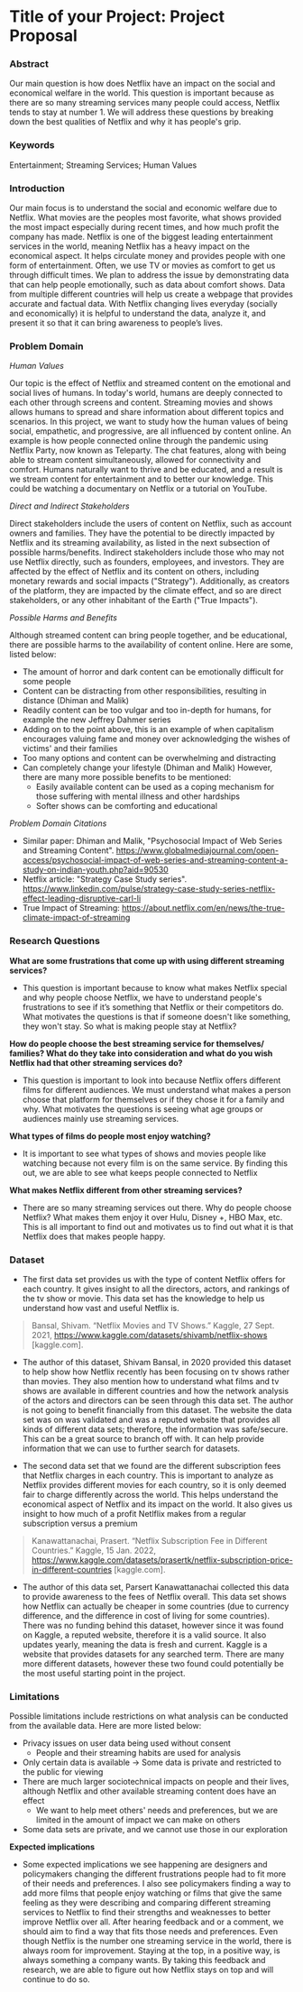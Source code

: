 # Title of your Project: Project Proposal

### **Abstract**

Our main question is how does Netflix have an impact on the social and economical welfare in the world. This question is important because as there are so many streaming services many people could access, Netflix tends to stay at number 1. We will address these questions by breaking
down the best qualities of Netflix and why it has people's grip.

### **Keywords**
Entertainment; Streaming Services; Human Values

### **Introduction**
Our main focus is to understand the social and economic welfare due to Netflix. What movies are the peoples most favorite, what shows provided the most impact especially during recent times, and how much profit the company has made. Netflix is one of the biggest leading entertainment services in the world, meaning Netflix has a heavy impact on the economical aspect. It helps circulate money and provides people with one form of entertainment. Often, we use TV or movies as comfort to get us through difficult times. We plan to address the issue by demonstrating data that can help people emotionally, such as data about comfort shows. Data from multiple different countries will help us create a webpage that provides accurate and factual data. With Netflix changing lives everyday (socially and economically) it is helpful to understand the data, analyze it, and present it so that it can bring awareness to people’s lives.


### **Problem Domain**

_Human Values_

  Our topic is the effect of Netflix and streamed content on the emotional and social lives of humans. In today's world, humans are deeply connected to each other through screens and content. Streaming movies and shows allows humans to spread and share information about different topics and scenarios. In this project, we want to study how the human values of being social, empathetic, and progressive, are all influenced by content online. An example is how people connected online through the pandemic using Netflix Party, now known as Teleparty. The chat features, along with being able to stream content simultaneously, allowed for connectivity and comfort. Humans naturally want to thrive and be educated, and a result is we stream content for entertainment and to better our knowledge. This could be watching a documentary on Netflix or a tutorial on YouTube.

_Direct and Indirect Stakeholders_

  Direct stakeholders include the users of content on Netflix, such as account owners and families. They have the potential to be directly impacted by Netflix and its streaming availability, as listed in the next subsection of possible harms/benefits.
  Indirect stakeholders include those who may not use Netflix directly, such as founders, employees, and investors. They are affected by the effect of Netflix and its content on others, including monetary rewards and social impacts ("Strategy"). Additionally, as creators of the platform, they are impacted by the climate effect, and so are direct stakeholders, or any other inhabitant of the Earth ("True Impacts").

_Possible Harms and Benefits_

  Although streamed content can bring people together, and be educational, there are possible harms to the availability of content online. Here are some, listed below:
* The amount of horror and dark content can be emotionally difficult for some people
* Content can be distracting from other responsibilities, resulting in distance (Dhiman and Malik)
* Readily content can be too vulgar and too in-depth for humans, for example the new Jeffrey Dahmer series
* Adding on to the point above, this is an example of when capitalism encourages valuing fame and money over acknowledging the wishes of victims' and their families
* Too many options and content can be overwhelming and distracting
* Can completely change your lifestyle (Dhiman and Malik)
However, there are many more possible benefits to be mentioned:
    * Easily available content can be used as a coping mechanism for those suffering with mental illness and other hardships
    * Softer shows can be comforting and educational

_Problem Domain Citations_
* Similar paper: Dhiman and Malik, "Psychosocial Impact of Web Series and Streaming Content". https://www.globalmediajournal.com/open-access/psychosocial-impact-of-web-series-and-streaming-content-a-study-on-indian-youth.php?aid=90530
* Netflix article: "Strategy Case Study series". https://www.linkedin.com/pulse/strategy-case-study-series-netflix-effect-leading-disruptive-carl-li
* True Impact of Streaming: https://about.netflix.com/en/news/the-true-climate-impact-of-streaming


### **Research Questions**

**What are some frustrations that come up with using different streaming services?**
* This question is important because to know what makes Netflix special and why people choose Netflix, we have to understand people's frustrations to see if it’s something that Netflix or their competitors do. What motivates the questions is that if someone doesn't like something, they won't stay. So what is making people stay at Netflix?

**How do people choose the best streaming service for themselves/ families? What do they take into consideration and what do you wish Netflix had that other streaming services do?**

* This question is important to look into because Netflix offers different films for different audiences. We must understand what makes a person choose that platform for themselves or if they chose it for a family and why. What motivates the questions is seeing what age groups or audiences mainly use streaming services.

**What types of films do people most enjoy watching?**

* It is important to see what types of shows and movies people like watching because not every film is on the same service. By finding this out, we are able to see what keeps people connected to Netflix

**What makes Netflix different from other streaming services?**

* There are so many streaming services out there. Why do people choose Netflix? What makes them enjoy it over Hulu, Disney +, HBO Max, etc. This is all important to find out and motivates us to find out what it is that Netflix does that makes people happy.
  
### **Dataset**

* The first data set provides us with the type of content Netflix offers for each country. It gives insight to all the directors, actors, and rankings of the tv show or movie. This data set has the knowledge to help us understand how vast and useful Netflix is.
> Bansal, Shivam. “Netflix Movies and TV Shows.” Kaggle, 27 Sept. 2021, https://www.kaggle.com/datasets/shivamb/netflix-shows [kaggle.com].


* The author of this dataset, Shivam Bansal, in 2020 provided this dataset to help show how Netflix recently has been focusing on tv shows rather than movies. They also mention how to understand what films and tv shows are available in different countries and how the network analysis of the actors and directors can be seen through this data set. The author is not going to benefit financially from this dataset. The website the data set was on was validated and was a reputed website that provides all kinds of different data sets; therefore, the information was safe/secure. This can be a great source to branch off with. It can help provide information that we can use to further search for datasets.

*  The second data set that we found are the different subscription fees that Netflix charges in each country. This is important to analyze as Netflix provides different movies for each country, so it is only deemed fair to charge differently across the world. This helps understand the economical aspect of Netflix and its impact on the world. It also gives us insight to how much of a profit Netlflix makes from a regular subscription versus a premium
> Kanawattanachai, Prasert. “Netflix Subscription Fee in Different Countries.” Kaggle, 15 Jan. 2022, https://www.kaggle.com/datasets/prasertk/netflix-subscription-price-in-different-countries [kaggle.com].

* The author of this data set, Parsert Kanawattanachai collected this data to provide awareness to the fees of Netflix overall. This data set shows how Netflix can actually be cheaper in some countries (due to currency difference, and the difference in cost of living for some countries). There was no funding behind this dataset, however since it was found on Kaggle, a reputed website, therefore it is a valid source. It also updates yearly, meaning the data is fresh and current. Kaggle is a website that provides datasets for any searched term. There are many more different datasets, however these two found could potentially be the most useful starting point in the project.


### **Limitations**
Possible limitations include restrictions on what analysis can be conducted from the available data. Here are more listed below:
  * Privacy issues on user data being used without consent
    * People and their streaming habits are used for analysis
  * Only certain data is available -> Some data is private and restricted to the public for viewing
  * There are much larger sociotechnical impacts on people and their lives, although Netflix and other available streaming content does have an effect
    * We want to help meet others' needs and preferences, but we are limited in the amount of impact we can make on others
  * Some data sets are private, and we cannot use those in our exploration

  **Expected implications**

  * Some expected implications we see happening are designers and policymakers changing the different frustrations people had to fit more of their needs and preferences. I also see policymakers finding a way to add more films that people enjoy watching or films that give the same feeling as they were describing and comparing different streaming services to Netflix to find their strengths and weaknesses to better improve Netflix over all. After hearing feedback and or a comment, we should aim to find a way that fits those needs and preferences. Even though Netflix is the number one streaming service in the world, there is always room for improvement. Staying at the top, in a positive way,  is always something a company wants. By taking this feedback and research, we are able to figure out how Netflix stays on top and will continue to do so.
